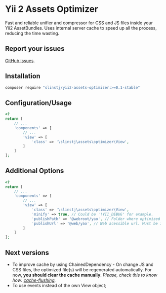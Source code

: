 Yii 2 Assets Optimizer
===========================

Fast and reliable unifier and compressor for CSS and JS files inside your Yii2 AssetBundles.
Uses internal server cache to speed up all the process, reducing the time wasting.

Report your issues
-------
[GitHub issues](https://github.com/slinstj/yii2-assets-optimizer/issues).

Installation
------------
```bash
composer require "slinstj/yii2-assets-optimizer:>=0.1-stable"
```

Configuration/Usage
---------
```php
<?
return [
    // ...
    'components' => [
        // ...
        'view' => [
            'class' => '\slinstj\assets\optimizer\View',
        ]
    ]
];
```

Additional Options
---------
```php
<?
return [
    // ...
    'components' => [
        // ...
        'view' => [
            'class' => '\slinstj\assets\optimizer\View',
            'minify' => true, // Could be '!YII_DEBUG' for example.
            'publishPath' => '@webroot/yao', // Folder where optimized file(s) will be published in.
            'publishUrl' => '@web/yao', // Web acessible url. Must be in accord to 'publishPath'.
        ]
    ]
];
```

Next versions
---------
* To improve cache by using ChainedDependency - On change JS and CSS files, the optimized
file(s) will be regenerated automatically. For now, **you should clear the cache manually**.
*Please, check this to know how: [cache-flushing](http://www.yiiframework.com/doc-2.0/guide-caching-data.html#cache-flushing).*
* To use events instead of the own View object;